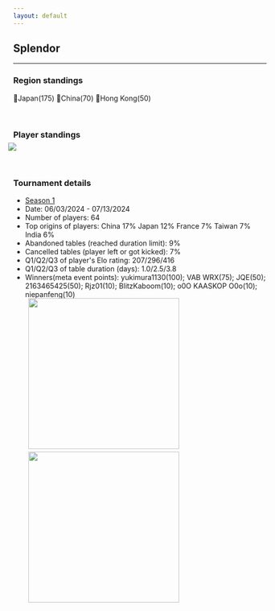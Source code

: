 ```yaml
---
layout: default
---
```


## Splendor

---


### Region standings
🥇Japan(175) 🥈China(70) 🥉Hong Kong(50)

<p>&nbsp;</p>



### Player standings
<div>
	<img src="/wpoc/assets/images/SplendorRanking.png" style="display: block; margin-left: -10px; margin-bottom: 10px; margin-top: -10px"/>
</div>

<p>&nbsp;</p>


### Tournament details


- [Season 1](https://boardgamearena.com/tournament?id=294813)
- Date: 06/03/2024 - 07/13/2024
- Number of players: 64
- Top origins of players: China 17% Japan 12% France 7% Taiwan 7% India 6%
- Abandoned tables (reached duration limit): 9%
- Cancelled tables (player left or got kicked): 7%
- Q1/Q2/Q3 of player's Elo rating: 207/296/416
- Q1/Q2/Q3 of table duration (days): 1.0/2.5/3.8
- Winners(meta event points): yukimura1130(100); VAB WRX(75); JQE(50); 2163465425(50); Rjz01(10); BlitzKaboom(10); o0O KAASKOP O0o(10); niepanfeng(10)

<div>
 <img src="/wpoc/assets/images/tournament/t_Splendor_Elo_20240713124756.png" width="300" style="display: block; margin-left: 30px; margin-bottom: 5px; margin-top:-15px"/>
</div>
<div>
 <img src="/wpoc/assets/images/tournament/t_Splendor_Duration_20240713131719.png" width="300" style="display: block; margin-left: 30px; margin-bottom: 5px;"/>
</div>




>>

